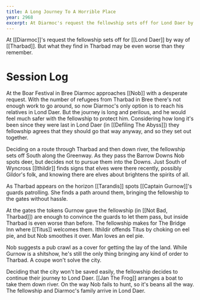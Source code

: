 ```yaml
---
title: A Long Journey To A Horrible Place
year: 2968
excerpt: At Diarmoc's request the fellowship sets off for Lond Daer by way of Tharbad. But what they find in Tharbad may be even worse than they remember.
---
```


At [[Diarmoc]]'s request the fellowship sets off for [[Lond Daer]] by way of [[Tharbad]]. But what they find in Tharbad may be even worse than they remember.

# Session Log

At the Boar Festival in Bree Diarmoc approaches [[Nob]] with a desperate request. With the number of refugees from Tharbad in Bree there's not enough work to go around, so now Diarmoc's only option is to reach his relatives in Lond Daer. But the journey is long and perilous, and he would feel much safer with the fellowship to protect him. Considering how long it's been since they were last in Lond Daer (in [[Defiling The Abyss]]) they fellowship agrees that they should go that way anyway, and so they set out together.

Deciding on a route through Tharbad and then down river, the fellowship sets off South along the Greenway. As they pass the Barrow Downs Nob spots deer, but decides not to pursue them into the Downs. Just South of Wyncross [[Ithildir]] finds signs that elves were there recently, possibly Gildor's folk, and knowing there are elves about brightens the spirits of all.

As Tharbad appears on the horizon [[Tarandis]] spots [[Captain Gurnow]]'s guards patrolling. She finds a path around them, bringing the fellowship to the gates without hassle.

At the gates the tokens Gurnow gave the fellowship (in [[Not Bad, Tharbad]]) are enough to convince the guards to let them pass, but inside Tharbad is even worse than before. The fellowship makes for The Bridge Inn where [[Titus]] welcomes them. Ithildir offends Titus by choking on eel pie, and but Nob smoothes it over. Man loves an eel pie.

Nob suggests a pub crawl as a cover for getting the lay of the land. While Gurnow is a shitshow, he's still the only thing bringing any kind of order to Tharbad. A coupe won't solve the city.

Deciding that the city won't be saved easily, the fellowship decides to continue their journey to Lond Daer. [[Jan The Frog]] arranges a boat to take them down river. On the way Nob fails to hunt, so it's beans all the way. The fellowship and Diarmoc's family arrive in Lond Daer.